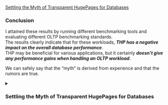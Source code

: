 [Settling the Myth of Transparent HugePages for Databases](https://www.percona.com/blog/settling-the-myth-of-transparent-hugepages-for-databases/)   

### Conclusion
I attained these results by running different benchmarking tools and evaluating different OLTP benchmarking standards.    
The results clearly indicate that for these workloads, ***THP has a negative impact on the overall database performance***.    
THP may be beneficial for various applications, but it certainly ***doesn’t give any performance gains when handling an OLTP workload***.

We can safely say that the “myth” is derived from experience and that the rumors are true.

<details><summary><H3>Settling the Myth of Transparent HugePages for Databases</H3></summary>

March 6, 2019

Ibrar Ahmed

The concept of Linux HugePages has existed for quite a while: for more than 10 years, introduced to Debian in 2007 with kernel version 2.6.23. Whilst a smaller page size is useful for general use, some memory intensive applications may gain performance by using bigger memory pages. By having bigger memory chunks available to them, they can reduce lookup time as well as improve the performance of read/write operations. To be able to make use of HugePages, applications need to carry the specific code directive, and changing applications across the board is not necessarily a simple task. So enter Transparent HugePages (THP).

By reputation, THPs are said to have a negative impact on performance. For this post, I set out to either prove or debunk the case for the use of THPs for database applications.

The Linux context
On Linux – and for that matter all operating systems that I know of – memory is divided into small chunks called pages. A typical memory page size is set to 4k. You can obtain the value of page size on Linux using getconf.

Shell
# getconf PAGE_SIZE
4096
Generally, the latest processors support multiple page sizes. However, Linux defaults to a minimal 4k page size. For a system with 64GB physical memory, this memory will be divided into more than 16 million pages. Linking between these pages and physical memory (which is called page table walking) is undertaken by the CPU’s memory management unit (MMU). To optimize page lookup, CPU maintains a cache of recently used pages called the Translation Lookaside Buffer (TLB). The higher the number of pages, the lower the percentage of pages that are maintained in TLB. This translates to a higher cache miss ratio. With every cache miss, a more expensive search must be done via page table walking. In effect, that leads to a degradation in performance.

So what if we could increase the page size? We could then reduce the number of pages accessed, and reduce the cost of page walking. Cache hit ratio might then improve because more relevant data now fits in one page rather than multiple pages.

The Linux kernel will always try to allocate a HugePage (if enabled) and will fall back to the default 4K if a contiguous chunk of the required memory size is not available in the required memory space.

The implication for applications
As mentioned, for an application to make use of HugePages it has to contain an explicit instruction to do so. It’s not always practical to change applications in this way so there’s another option.

Transparent HugePages provides a layer within the Linux kernel – probably since version 2.6.38 – which if enabled can potentially allocate HugePages for applications without them actually “knowing” it; hence the transparency. The expectation is that this will improve application performance.

In this blog, I’ll attempt to find the reasons why THP might help improve database performance. There’s a lot of discussion amongst database experts that classic HugePages give a performance gain, but you’ll see a performance hit with Transparent HugePages. I decided to take up the challenge and perform various benchmarks, with different settings, and with different workloads.

So do Transparent HugePages (THP) improve application performance? More specifically, do they improve performance for database workloads? Most industry standard databases recommend disabling THP and enabling HugePages alone.

So is this a myth or does THP degrade performance for databases? Time to break this myth.

Enabling THP
The current setting can be seen using the command line

Shell
# cat /sys/kernel/mm/transparent_hugepage/enabled
 
[always] madvise never
Temporary Change
It can be enabled or disabled using the command line.

Shell
# echo never > /sys/kernel/mm/transparent_hugepage/enabled
Permanent Change via grub
Or by setting grub parameter  in  /etc/default/grub . 

You can choose one of the three configurations for THP; enable, disable, or “madvise”. Whilst enable and disable options are self-explanatory, madvise allows applications that are optimized for HugePages to use THP.  Applications can use Transparent HugePages by making the madvise system call.

Why was the madvise option added? We will discuss that in a later section.

Transparent HugePages problems
The khugepaged CPU usage
The allocation of a HugePage can be tricky. Whilst traditional HugePages are reserved in virtual memory, THPs are not. In the background, the kernel attempts to allocate a THP, and if it fails, will default to the standard 4k page. This all happens transparently to the user.

The allocation process can potentially involve a number of kernel processes which may include kswapd, defrag, and kcompactd. All of these are responsible for making space in the virtual memory for a future THP. When required, the allocation is made by another kernel process; khugepaged. This process manages Transparent HugePages.

Spikes
It depends on how khugepaged is configured, but since no memory is reserved beforehand, there is potential for performance degradation. With every attempt to allocate a HugePage, potentially a number of kernel processes are invoked. These carry out certain actions to make enough room in the virtual memory for a THP allocation. Although no notifications are provided to the application, precious resources are spent, and this can lead to spikes in performance with any dips indicating an attempt to allocate THP.

Memory Bloating
HugePages are for not for every application. For example, an application that wants to allocate only one byte of data would be better off using a 4k page rather than a huge one. That way, memory is more efficiently used. To prevent this, one option is to configure THP to “madvise”. By doing this, HugePages are disabled system-wide but are available to applications that make a madvise call to allocate THP in the madvise memory region.

Swapping
Linux kernel keeps track of memory pages and differentiates between pages are that are actively being used and the ones that are not immediately required. It may load or unload a page from active memory to disk if that page is no longer required or vice versa.

When page size is 4k, these memory operations are understandably fast. However, consider a 1GB page size: there will a significant performance hit when such a page is swapped out. When a THP is swapped out, it is split in standard page sizes. Unlike conventional HugePages which are reserved in RAM and are never swapped, THPs are swappable pages. They could, therefore, potentially be swapped causing a dip in performance. Although in recent years, there have been loads of performance improvements around swapping out the THPs process, it still does impact performance negatively.

Benchmark
I decided to benchmark with and without Transparent HugePages enabled. Initially, I used pgbench – a PostgreSQL benchmarking tool based on TPCB – for a duration of ten minutes. The benchmark used a mixed mode of READ/WRITE. The results with and without the Transparent HugePages show no degradation or improvement in the benchmark. To be sure, I repeated the same benchmark for 60 minutes and got almost the same results.  I performed another benchmark with a TPCC workload using the sysbench benchmarking tool. The results are almost the same.

Benchmark Machine
Supermicro server:
Intel(R) Xeon(R) CPU E5-2683 v3 @ 2.00GHz
2 sockets / 28 cores / 56 threads
Memory: 256GB of RAM
Storage: SAMSUNG  SM863 1.9TB Enterprise SSD
Filesystem: ext4/xfs
OS: Linux smblade01 4.15.0-42-generic #45~16.04.1-Ubuntu
PostgreSQL: version 11
Benchmark TPCB (pgbench) – 10 Minute duration
The following graphs show results for two different database sizes; 48GB and 112GB with 64, 128 and 256 clients each. All other settings were kept unchanged for these benchmarks to ensure that our results are comparable. It is evident that both lines — representing execution with or without THP — are almost overlapping one another. This suggests no performance gains.

Figure 1.1 PostgreSQL' s Benchmark, 10 minutes execution time where database workload(48GB) < shared_buffer (64GB)
Figure 1.1 PostgreSQL’ s Benchmark, 10 minutes execution time where database workload(48GB) < shared_buffer (64GB)

 

Figure 1.2 PostgreSQL' s Benchmark, 10 minutes execution time where database workload (48GB) > shared_buffer (64GB)
Figure 1.2 PostgreSQL’ s Benchmark, 10 minutes execution time where database workload (48GB) > shared_buffer (64GB)

 

Figure 1.3 PostgreSQL' s Benchmark, 10 minutes execution time where database workload (48GB) < shared_buffer (64GB)
Figure 1.3 PostgreSQL’ s Benchmark, 10 minutes execution time where database workload (48GB) < shared_buffer (64GB) -dTLB-misses

 

Figure 1.4 PostgreSQL' s Benchmark, 10 minutes execution time where database workload (112GB) > shared_buffer (64GB)
Figure 1.4 PostgreSQL’ s Benchmark, 10 minutes execution time where database workload (112GB) > shared_buffer (64GB)-dTLB-misses

 

Benchmark TPCB (pgbench) – 60 Minute duration
Figure 2.1 PostgreSQL' s Benchmark, 60 minutes execution time where database workload (48GB) < shared_buffer (64GB)
Figure 2.1 PostgreSQL’ s Benchmark, 60 minutes execution time where database workload (48GB) < shared_buffer (64GB)

 

Figure 2.2 PostgreSQL' s Benchmark, 60 minutes execution time where database workload (112GB) &gt; shared_buffer (64GB)
Figure 2.2 PostgreSQL’ s Benchmark, 60 minutes execution time where database workload (112GB) > shared_buffer (64GB)

 

Figure 2.3 PostgreSQL' s Benchmark, 60 minutes execution time where database workload (48GB) < shared_buffer (64GB)
Figure 2.3 PostgreSQL’ s Benchmark, 60 minutes execution time where database workload (48GB) < shared_buffer (64GB) -dTLB-misses

 

Figure 2.4 PostgreSQL' s Benchmark, 60 minutes execution time where database workload (112GB) > shared_buffer (64GB)
Figure 2.4 PostgreSQL’ s Benchmark, 60 minutes execution time where database workload (112GB) > shared_buffer (64GB) -dTLB-misses

 

Benchmark TPCC (sysbecnch) – 10 Minute duration
Figure 3.1 PostgreSQL' s Benchmark, 10 minutes execution time where database workload (48GB) &lt; shared_buffer (64GB)
Figure 3.1 PostgreSQL’ s Benchmark, 10 minutes execution time where database workload (48GB) < shared_buffer (64GB)

Figure 3.2 PostgreSQL' s Benchmark, 10 minutes execution time where database workload (112GB) &gt; shared_buffer (64GB)
Figure 3.2 PostgreSQL’ s Benchmark, 10 minutes execution time where database workload (112GB) > shared_buffer (64GB)

 

Figure 3.3 PostgreSQL' s Benchmark, 10 minutes execution time where database workload (48GB) < shared_buffer (64GB)
Figure 3.3 PostgreSQL’ s Benchmark, 10 minutes execution time where database workload (48GB) < shared_buffer (64GB) -dTLB-misses

 

Figure 3.4 PostgreSQL' s Benchmark, 10 minutes execution time where database workload 112GB) > shared_buffer (64GB)
Figure 3.4 PostgreSQL’ s Benchmark, 10 minutes execution time where database workload 112GB) > shared_buffer (64GB) -dTLB-misses

 

Conclusion
I attained these results by running different benchmarking tools and evaluating different OLTP benchmarking standards. The results clearly indicate that for these workloads, THP has a negative impact on the overall database performance. Although the performance degradation is negligible, it is, however, clear that there is no performance gain as one might expect. This is very much in line with all the different databases’ recommendation which suggests disabling the THP.

THP may be beneficial for various applications, but it certainly doesn’t give any performance gains when handling an OLTP workload.

We can safely say that the “myth” is derived from experience and that the rumors are true.

Summary
The complete benchmark data is available at GitHub[1]
The complete “nmon” reports, which include CPU, memory etc usage can be found at GitHub[2]
This whole benchmark is based around OLTP. Watch out for the OLAP benchmark. Maybe THP will have more effect on this type of workload.
[1] – https://github.com/Percona-Lab-results/THP-POSTGRESQL-2019/blob/master/results.xlsx

[2] – https://github.com/Percona-Lab-results/THP-POSTGRESQL-2019/tree/master/results
  
</details>
